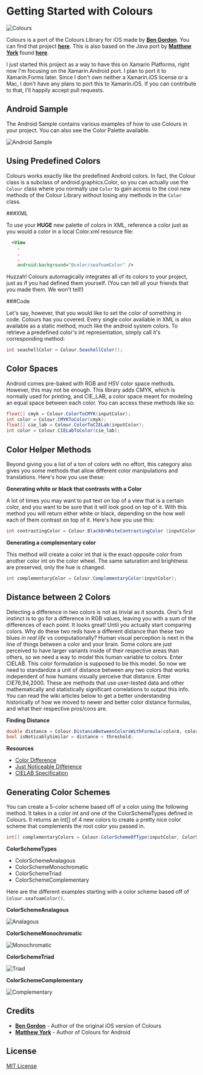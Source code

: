 # Getting Started with Colours

![Colours](https://raw.githubusercontent.com/akamud/Colours/master/images/colours.png)

Colours is a port of the Colours Library for iOS made by [**Ben Gordon**](https://github.com/bennyguitar). You can find that project [**here**](https://github.com/bennyguitar/Colours). 
This is also based on the Java port by [**Matthew York**](https://github.com/MatthewYork) found [**here**](https://github.com/MatthewYork/Colours).

I just started this project as a way to have this on Xamarin Platforms, right now I'm focusing on the Xamarin.Android port. I plan to port it to Xamarin.Forms later. Since I don't own neither a Xamarin.iOS license or a Mac, I don't have any plans to port this to Xamarin.iOS. If you can contribute to that, I'll happily accept pull requests.

## Android Sample

The Android Sample contains various examples of how to use Colours in your project. You can also see the Color Palette available.

![Android Sample](https://raw.githubusercontent.com/akamud/Colours/master/images/androidsample_screenshot_compressed.png)

## Using Predefined Colors
Colours works exactly like the predefined Android colors. In fact, the Colour class is a subclass of android.graphics.Color, so you can actually use the <code>Colour</code> class where you normally use <code>Color</code> to gain access to the cool new methods of the Colour Library without losing any methods in the <code>Color</code>  class. 

###XML

To use your **HUGE** new palette of colors in XML, reference a color just as you would a color in a local Color.xml resource file:

```xml
  <View
    .
    .
    .
    android:background="@color/seafoamColor" />
```

Huzzah! Colours automagically integrates all of its colors to your project, just as if you had defined them yourself. (You can tell all your friends that you made them. We won't tell!)

###Code

Let's say, however, that you would like to set the color of something in code. Colours has you covered. Every single color available in XML is also available as a static method, much like the android system colors. To retrieve a predefined color's int representation, simply call it's corresponding method:

```C#
int seashellColor = Colour.SeashellColor();
```

## Color Spaces

Android comes pre-baked with RGB and HSV color space methods. However, this may not be enough. This library adds CMYK, which is normally used for printing, and CIE_LAB, a color space meant for modeling an equal space between each color. You can access these methods like so:

```C#
float[] cmyk = Colour.ColorToCMYK(inputColor);
int color = Colour.CMYKToColor(cmyk);
float[] cie_lab = Colour.ColorToCIELab(inputColor);
int color = Colour.CIELabToColor(cie_lab);
```

## Color Helper Methods

Beyond giving you a list of a ton of colors with no effort, this category also gives you some methods that allow different color manipulations and translations. Here's how you use these:

**Generating white or black that contrasts with a Color**

A lot of times you may want to put text on top of a view that is a certain color, and you want to be sure that it will look good on top of it. With this method you will return either white or black, depending on the how well each of them contrast on top of it. Here's how you use this:

```C#
int contrastingColor = Colour.BlackOrWhiteContrastingColor (inputColor);
```

**Generating a complementary color**

This method will create a color int that is the exact opposite color from another color int on the color wheel. The same saturation and brightness are preserved, only the hue is changed.

```C#
int complementaryColor = Colour.ComplementaryColor(inputColor);
```

## Distance between 2 Colors

Detecting a difference in two colors is not as trivial as it sounds. One's first instinct is to go for a difference in RGB values, leaving you with a sum of the differences of each point. It looks great! Until you actually start comparing colors. Why do these two reds have a different distance than these two blues *in real life* vs computationally? Human visual perception is next in the line of things between a color and your brain. Some colors are just perceived to have larger variants inside of their respective areas than others, so we need a way to model this human variable to colors. Enter CIELAB. This color formulation is supposed to be this model. So now we need to standardize a unit of distance between any two colors that works independent of how humans visually perceive that distance. Enter CIE76,94,2000. These are methods that use user-tested data and other mathematically and statistically significant correlations to output this info. You can read the wiki articles below to get a better understanding historically of how we moved to newer and better color distance formulas, and what their respective pros/cons are.

**Finding Distance**

```C#
double distance = Colour.DistanceBetweenColorsWithFormula(colorA, colorB, ColorDistanceFormulaCIE94);
bool isNoticablySimilar = distance < threshold;
```

**Resources**

* [Color Difference](http://en.wikipedia.org/wiki/Color_difference)
* [Just Noticeable Difference](http://en.wikipedia.org/wiki/Just_noticeable_difference)
* [CIELAB Specification](http://en.wikipedia.org/wiki/CIELAB)

## Generating Color Schemes ##

You can create a 5-color scheme based off of a color using the following method. It takes in a color int and one of the ColorSchemeTypes defined in Colours. It returns an int[] of 4 new colors to create a pretty nice color scheme that complements the root color you passed in.

```C#
int[] complementaryColors = Colour.ColorSchemeOfType(inputColor, ColorScheme.ColorSchemeComplementary);
```

**ColorSchemeTypes**

* ColorSchemeAnalagous
* ColorSchemeMonochromatic
* ColorSchemeTriad
* ColorSchemeComplementary

Here are the different examples starting with a color scheme based off of `Colour.seafoamColor()`.

**ColorSchemeAnalagous**

![Analagous](https://raw.github.com/bennyguitar/Colours-for-iOS/master/Screenshots/analagous.png)

**ColorSchemeMonochromatic**

![Monochromatic](https://raw.github.com/bennyguitar/Colours-for-iOS/master/Screenshots/monochromatic.png)

**ColorSchemeTriad**

![Triad](https://raw.github.com/bennyguitar/Colours-for-iOS/master/Screenshots/triad.png)

**ColorSchemeComplementary**

![Complementary](https://raw.github.com/bennyguitar/Colours-for-iOS/master/Screenshots/complementary.png)

## Credits

* [**Ben Gordon**](https://github.com/bennyguitar) - Author of the original iOS version of Colours
* [**Matthew York**](https://github.com/MatthewYork) - Author of Colours for Android 

## License
[MIT License](https://github.com/akamud/Colours/blob/master/LICENSE)